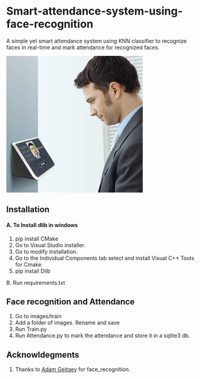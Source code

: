 # Smart-attendance-system-using-face-recognition
A simple yet smart attendance system using KNN classifier to recognize faces in real-time and mark attendance for recognized faces.

![This is an image](/images/fr.jpg)

## Installation
#### A. To Install dlib in windows
1. pip install CMake
2. Go to Visual Studio installer.
3. Go to modify installation.
4. Go to the Individual Components tab select and install Visual C++ Tools for Cmake. 
5. pip install Dlib

B. Run requirements.txt

## Face recognition and Attendance
1. Go to images/train
2. Add a folder of images. Rename and save
3. Run Train.py 
4. Run Attendance.py to mark the attendance and store it in a sqlite3 db. 

## Acknowldegments 
1. Thanks to [Adam Geitgey](https://github.com/ageitgey/face_recognition) for face_recognition.  

